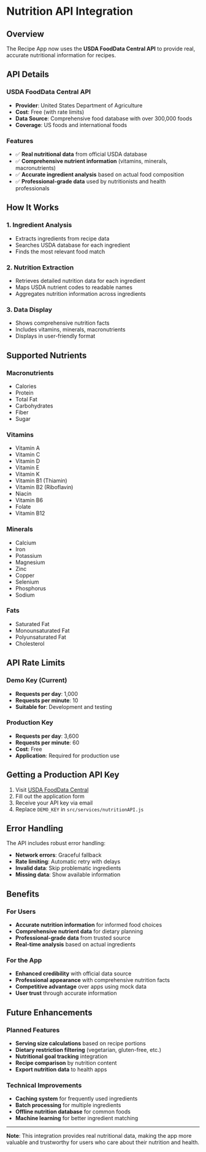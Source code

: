 # Nutrition API Integration

## Overview

The Recipe App now uses the **USDA FoodData Central API** to provide real, accurate nutritional information for recipes.

## API Details

### USDA FoodData Central API

- **Provider**: United States Department of Agriculture
- **Cost**: Free (with rate limits)
- **Data Source**: Comprehensive food database with over 300,000 foods
- **Coverage**: US foods and international foods

### Features

- ✅ **Real nutritional data** from official USDA database
- ✅ **Comprehensive nutrient information** (vitamins, minerals, macronutrients)
- ✅ **Accurate ingredient analysis** based on actual food composition
- ✅ **Professional-grade data** used by nutritionists and health professionals

## How It Works

### 1. Ingredient Analysis

- Extracts ingredients from recipe data
- Searches USDA database for each ingredient
- Finds the most relevant food match

### 2. Nutrition Extraction

- Retrieves detailed nutrition data for each ingredient
- Maps USDA nutrient codes to readable names
- Aggregates nutrition information across ingredients

### 3. Data Display

- Shows comprehensive nutrition facts
- Includes vitamins, minerals, macronutrients
- Displays in user-friendly format

## Supported Nutrients

### Macronutrients

- Calories
- Protein
- Total Fat
- Carbohydrates
- Fiber
- Sugar

### Vitamins

- Vitamin A
- Vitamin C
- Vitamin D
- Vitamin E
- Vitamin K
- Vitamin B1 (Thiamin)
- Vitamin B2 (Riboflavin)
- Niacin
- Vitamin B6
- Folate
- Vitamin B12

### Minerals

- Calcium
- Iron
- Potassium
- Magnesium
- Zinc
- Copper
- Selenium
- Phosphorus
- Sodium

### Fats

- Saturated Fat
- Monounsaturated Fat
- Polyunsaturated Fat
- Cholesterol

## API Rate Limits

### Demo Key (Current)

- **Requests per day**: 1,000
- **Requests per minute**: 10
- **Suitable for**: Development and testing

### Production Key

- **Requests per day**: 3,600
- **Requests per minute**: 60
- **Cost**: Free
- **Application**: Required for production use

## Getting a Production API Key

1. Visit [USDA FoodData Central](https://fdc.nal.usda.gov/api-key-signup.html)
2. Fill out the application form
3. Receive your API key via email
4. Replace `DEMO_KEY` in `src/services/nutritionAPI.js`

## Error Handling

The API includes robust error handling:

- **Network errors**: Graceful fallback
- **Rate limiting**: Automatic retry with delays
- **Invalid data**: Skip problematic ingredients
- **Missing data**: Show available information

## Benefits

### For Users

- **Accurate nutrition information** for informed food choices
- **Comprehensive nutrient data** for dietary planning
- **Professional-grade data** from trusted source
- **Real-time analysis** based on actual ingredients

### For the App

- **Enhanced credibility** with official data source
- **Professional appearance** with comprehensive nutrition facts
- **Competitive advantage** over apps using mock data
- **User trust** through accurate information

## Future Enhancements

### Planned Features

- **Serving size calculations** based on recipe portions
- **Dietary restriction filtering** (vegetarian, gluten-free, etc.)
- **Nutritional goal tracking** integration
- **Recipe comparison** by nutrition content
- **Export nutrition data** to health apps

### Technical Improvements

- **Caching system** for frequently used ingredients
- **Batch processing** for multiple ingredients
- **Offline nutrition database** for common foods
- **Machine learning** for better ingredient matching

---

**Note**: This integration provides real nutritional data, making the app more valuable and trustworthy for users who care about their nutrition and health.
